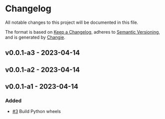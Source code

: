 # Changelog
All notable changes to this project will be documented in this file.

The format is based on [Keep a Changelog](https://keepachangelog.com/en/1.0.0/),
adheres to [Semantic Versioning](https://semver.org/spec/v2.0.0.html),
and is generated by [Changie](https://github.com/miniscruff/changie).


## v0.0.1-a3 - 2023-04-14

## v0.0.1-a2 - 2023-04-14

## v0.0.1-a1 - 2023-04-14
### Added
* [#3](https://github.com/edgarrmondragon/singer-rust/issues/3) Build Python wheels
